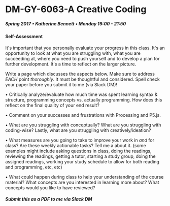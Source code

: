# DM-GY-6063-A Creative Coding
##### Spring 2017 • Katherine Bennett • Monday 19:00 - 21:50 

#### Self-Assessment

It's important that you personally evaluate your progress in this class. It's an opportunity to look at what you are struggling with, what you are succeeding at, where you need to push yourself and to develop a plan for further development. It's a time to reflect on the larger picture.

Write a page which discusses the aspects below. Make sure to address *EACH* point _thoroughly_. It must be thoughtful and considered. Spell check your paper before you submit it to me (via Slack DM)!


• Critically analyze/evaluate how much time was spent learning syntax & structure, programming concepts vs. actually programming. How does this reflect on the final quality of your end result?

• Comment on your successes and frustrations with Processing and P5.js.

• What are you struggling with conceptually? What are you struggling with coding-wise? Lastly, what are you struggling with creatively/ideation?

• What measures are you going to take to improve your work in _and_ for class? Are these weekly actionable tasks? Tell me a about it. (some examples might include asking questions in class, doing the readings, reviewing the readings, getting a tutor, starting a study group, doing the assigned readings, working your study schedule to allow for both reading and programming, etc, etc)

• What could happen during class to help your understanding of the course material? What concepts are you interested in learning more about? What concepts would you like to have reviewed?

##### Submit this as a PDF to me via Slack DM